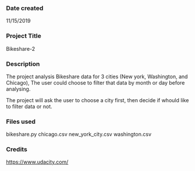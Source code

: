 ### Date created
11/15/2019

### Project Title
Bikeshare-2

### Description
The project analysis Bikeshare data for 3 cities (New york, Washington, and Chicago), The user could choose to filter that data by month or day before analysing.

The project will ask the user to choose a city first, then decide if whould like to filter data or not.

### Files used
bikeshare.py
chicago.csv
new_york_city.csv
washington.csv

### Credits
https://www.udacity.com/
